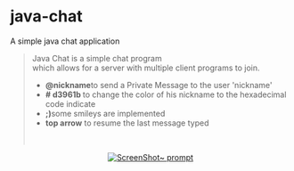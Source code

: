 # java-chat
A simple java chat application

> Java Chat is a simple chat program  
> which allows for a server with multiple
> client programs to join.
        <ul>
        <li><b>@nickname</b>to send a Private Message to the user 'nickname'</li>
        <li><b> # d3961b </b>to change the color of his nickname to the hexadecimal code indicate</li>
        <li><b>;)</b>some smileys are implemented</li>
        <li><b>top arrow</b> to resume the last message typed</li>
        </ul><br/>
<p align="center">
  <a href="https://raw.githubusercontent.com/Drakirus/java-chat/master/screen.png">
    <img alt="ScreenShot~ prompt" src="https://raw.githubusercontent.com/mhussainshah1/java-chat/master/screen.png">
  </a>
</p>
